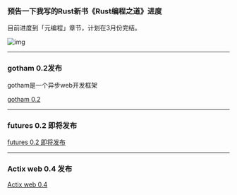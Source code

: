 ### 预告一下我写的Rust新书《Rust编程之道》进度

目前进度到「元编程」章节，计划在3月份完结。

![img](https://wx3.sinaimg.cn/mw690/71684decly1fox5bztjjaj20o611ojuv.jpg)

---

### gotham 0.2发布

gotham是一个异步web开发框架

[gotham 0.2](https://www.reddit.com/r/rust/comments/810uns/announcing_gotham_02/)

---

### futures 0.2 即将发布

[futures 0.2 即将发布](http://aturon.github.io/2018/02/27/futures-0-2-RC/)


---


### Actix web 0.4 发布

[Actix web 0.4](https://github.com/actix/actix-web)
